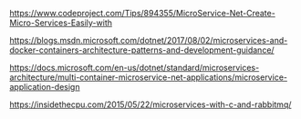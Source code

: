 https://www.codeproject.com/Tips/894355/MicroService-Net-Create-Micro-Services-Easily-with

https://blogs.msdn.microsoft.com/dotnet/2017/08/02/microservices-and-docker-containers-architecture-patterns-and-development-guidance/

https://docs.microsoft.com/en-us/dotnet/standard/microservices-architecture/multi-container-microservice-net-applications/microservice-application-design

https://insidethecpu.com/2015/05/22/microservices-with-c-and-rabbitmq/


